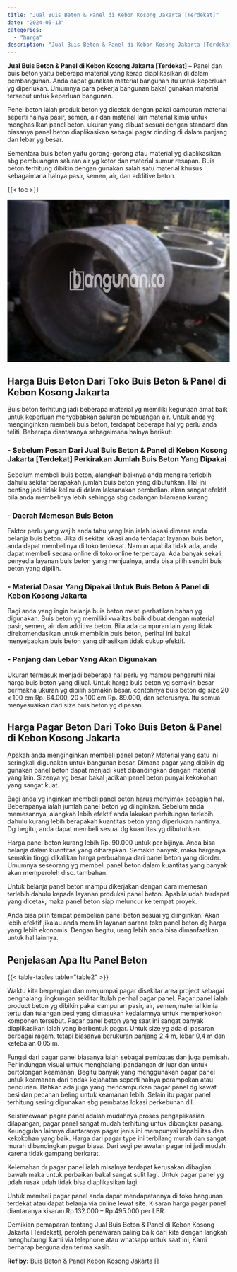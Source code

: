 ```yaml
---
title: "Jual Buis Beton & Panel di Kebon Kosong Jakarta [Terdekat]"
date: "2024-05-13"
categories: 
  - "harga"
description: "Jual Buis Beton & Panel di Kebon Kosong Jakarta [Terdekat]. Demikian pemaparan tentang Jual Buis Beton & Panel di Kebon Kosong Jakarta [Terdekat], peroleh..."
---
```


**Jual Buis Beton & Panel di Kebon Kosong Jakarta \[Terdekat\]** – Panel dan buis beton yaitu beberapa material yang kerap diaplikasikan di dalam pembangunan. Anda dapat gunakan material bangunan itu untuk keperluan yg diperlukan. Umumnya para pekerja bangunan bakal gunakan material tersebut untuk keperluan bangunan.

Penel beton ialah produk beton yg dicetak dengan pakai campuran material seperti halnya pasir, semen, air dan material lain material kimia untuk menghasilkan panel beton. ukuran yang dibuat sesuai dengan standard dan biasanya panel beton diaplikasikan sebagai pagar dinding di dalam panjang dan lebar yg besar.

Sementara buis beton yaitu gorong-gorong atau material yg diaplikasikan sbg pembuangan saluran air yg kotor dan material sumur resapan. Buis beton terhitung dibikin dengan gunakan salah satu material khusus sebagaimana halnya pasir, semen, air, dan additive beton.

{{< toc >}}

![Jual Buis Beton & Panel di Kebon Kosong Jakarta [Terdekat]](/images/jual-panel-buis-beton-murah-32.png)

## Harga Buis Beton Dari Toko Buis Beton & Panel di Kebon Kosong Jakarta

Buis beton terhitung jadi beberapa material yg memiliki kegunaan amat baik untuk keperluan menyebabkan saluran pembuangan air. Untuk anda yg menginginkan membeli buis beton, terdapat beberapa hal yg perlu anda teliti. Beberapa diantaranya sebagaimana halnya berikut:

### \- Sebelum Pesan Dari Jual Buis Beton & Panel di Kebon Kosong Jakarta \[Terdekat\] Perkirakan Jumlah Buis Beton Yang Dipakai

Sebelum membeli buis beton, alangkah baiknya anda mengira terlebih dahulu sekitar berapakah jumlah buis beton yang dibutuhkan. Hal ini penting jadi tidak keliru di dalam laksanakan pembelian. akan sangat efektif bila anda membelinya lebih sehingga sbg cadangan bilamana kurang.

### \- Daerah Memesan Buis Beton

Faktor perlu yang wajib anda tahu yang lain ialah lokasi dimana anda belanja buis beton. Jika di sekitar lokasi anda terdapat layanan buis beton, anda dapat membelinya di toko terdekat. Namun apabila tidak ada, anda dapat membeli secara online di toko online terpercaya. Ada banyak sekali penyedia layanan buis beton yang menjualnya, anda bisa pilih sendiri buis beton yang dipilih.

### \- Material Dasar Yang Dipakai Untuk Buis Beton & Panel di Kebon Kosong Jakarta

Bagi anda yang ingin belanja buis beton mesti perhatikan bahan yg digunakan. Buis beton yg memiliki kwalitas baik dibuat dengan material pasir, semen, air dan additive beton. Bila ada campuran lain yang tidak direkomendasikan untuk membikin buis beton, perihal ini bakal menyebabkan buis beton yang dihasilkan tidak cukup efektif.

### \- Panjang dan Lebar Yang Akan Digunakan

Ukuran termasuk menjadi beberapa hal perlu yg mampu pengaruhi nilai harga buis beton yang dijual. Untuk harga buis beton yg semakin besar bermakna ukuran yg dipilih semakin besar. contohnya buis beton dg size 20 x 100 cm Rp. 64.000, 20 x 100 cm Rp. 89.000, dan seterusnya. Itu semua menyesuaikan dari size buis beton yg dipesan.

## Harga Pagar Beton Dari Toko Buis Beton & Panel di Kebon Kosong Jakarta

Apakah anda menginginkan membeli panel beton? Material yang satu ini seringkali digunakan untuk bangunan besar. Dimana pagar yang dibikin dg gunakan panel beton dapat menjadi kuat dibandingkan dengan material yang lain. Sizenya yg besar bakal jadikan panel beton punyai kekokohan yang sangat kuat.

Bagi anda yg inginkan membeli panel beton harus menyimak sebagian hal. Beberapanya ialah jumlah panel beton yg diinginkan. Sebelum anda memesannya, alangkah lebih efektif anda lakukan perhitungan terlebih dahulu kurang lebih berapakah kuantitas beton yang diperlukan nantinya. Dg begitu, anda dapat membeli sesuai dg kuantitas yg dibutuhkan.

Harga panel beton kurang lebih Rp. 90.000 untuk per bijinya. Anda bisa belanja dalam kuantitas yang diharapkan. Semakin banyak, maka harganya semakin tinggi dikalikan harga perbuahnya dari panel beton yang diorder. Umumnya seseorang yg membeli panel beton dalam kuantitas yang banyak akan memperoleh disc. tambahan.

Untuk belanja panel beton mampu dikerjakan dengan cara memesan terlebih dahulu kepada layanan produksi panel beton. Apabila udah terdapat yang dicetak, maka panel beton siap meluncur ke tempat proyek.

Anda bisa pilih tempat pembelian panel beton sesuai yg diinginkan. Akan lebih efektif jikalau anda memilih layanan sarana toko panel beton dg harga yang lebih ekonomis. Dengan begitu, uang lebih anda bisa dimanfaatkan untuk hal lainnya.

## Penjelasan Apa Itu Panel Beton

{{< table-tables table="table2" >}}

Waktu kita berpergian dan menjumpai pagar disekitar area project sebagai penghalang lingkungan seklitar Itulah perihal pagar panel. Pagar panel ialah product beton yg dibikin pakai campuran pasir, air, semen,material kimia tertu dan tulangan besi yang dimasukan kedalamnya untuk memperkokoh komponen tersebut. Pagar panel beton yang saat ini sangat banyak diaplikasikan ialah yang berbentuk pagar. Untuk size yg ada di pasaran berbagai ragam, tetapi biasanya berukuran panjang 2,4 m, lebar 0,4 m dan ketebalan 0,05 m.

Fungsi dari pagar panel biasanya ialah sebagai pembatas dan juga pemisah. Perlindungan visual untuk menghalangi pandangan dr luar dan untuk pertolongan keamanan. Begitu banyak yang menggunakan pagar panel untuk keamanan dari tindak kejahatan seperti halnya perampokan atau pencurian. Bahkan ada juga yang mencampurkan pagar panel dg kawat besi dan pecahan beling untuk keamanan lebih. Selain itu pagar panel terhitung sering digunakan sbg pembatas lokasi perkebunan dll.

Keistimewaan pagar panel adalah mudahnya proses pengaplikasian dilapangan, pagar panel sangat mudah terhitung untuk dibongkar pasang. Keunggulan lainnya diantaranya pagar jenis ini mempunyai kapabilitas dan kekokohan yang baik. Harga dari pagar type ini terbilang murah dan sangat murah dibandingkan pagar biasa. Dari segi perawatan pagar ini jadi mudah karena tidak gampang berkarat.

Kelemahan dr pagar panel ialah misalnya terdapat kerusakan dibagian bawah maka untuk perbaikan bakal sangat sulit lagi. Untuk pagar panel yg udah rusak udah tidak bisa diaplikasikan lagi.

Untuk membeli pagar panel anda dapat mendapatannya di toko bangunan terdekat atau dapat belanja via online lewat site. Kisaran harga pagar panel diantaranya kisaran Rp.132.000 – Rp.495.000 per LBR.

Demikian pemaparan tentang Jual Buis Beton & Panel di Kebon Kosong Jakarta \[Terdekat\], peroleh penawaran paling baik dari kita dengan langkah menghubungi kami via telephone atau whatsapp untuk saat ini, Kami berharap berguna dan terima kasih.

**Ref by:** [Buis Beton & Panel Kebon Kosong Jakarta []](https://id.wikipedia.org/wiki/Buis)
